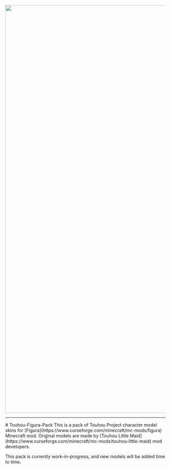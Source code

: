 <p align="center">
    <img width="1280" src="https://media.discordapp.net/attachments/893478728401838101/893478773889040434/tfp_thumbnail.jpg" alt="title">
</p>
<hr>
# Touhou-Figura-Pack
This is a pack of Touhou Project character model skins for [Figura](https://www.curseforge.com/minecraft/mc-mods/figura) Minecraft mod.
Original models are made by [Touhou Little Maid](https://www.curseforge.com/minecraft/mc-mods/touhou-little-maid) mod developers.

This pack is currently work-in-progress, and new models will be added time to time.

